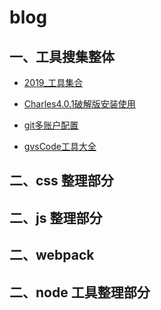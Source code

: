 # blog

## 一、工具搜集整体

 - [2019_工具集合](./2019-tool-mac.MD)

 - [Charles4.0.1破解版安装使用](./Charles4.0.1.md)

 - [git多账户配置](./git-some-account.md)

 - [gvsCode工具大全](./vsCode-tool-all.md)

## 二、css 整理部分


## 二、js 整理部分


## 二、webpack


## 二、node 工具整理部分

